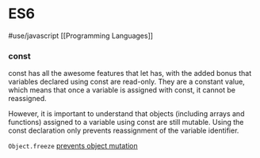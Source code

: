 # ES6
#use/javascript
[[Programming Languages]]

### const
const has all the awesome features that let has, with the added bonus that variables declared using const are read-only. They are a constant value, which means that once a variable is assigned with const, it cannot be reassigned.

However, it is important to understand that objects (including arrays and functions) assigned to a variable using const are still mutable. Using the const declaration only prevents reassignment of the variable identifier.

`Object.freeze` [prevents object mutation](https://www.freecodecamp.org/learn/javascript-algorithms-and-data-structures/es6/prevent-object-mutation)